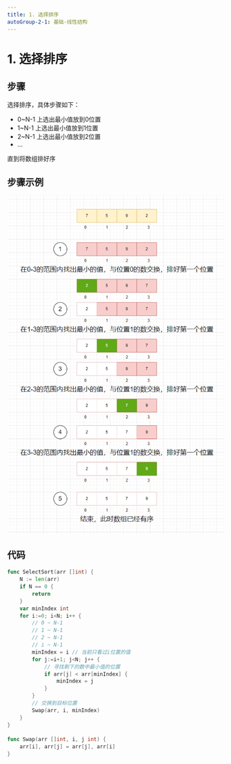 ```yaml
---
title: 1. 选择排序
autoGroup-2-1: 基础-线性结构
---
```


# 1. 选择排序

## 步骤

选择排序，具体步骤如下：

- 0~N-1 上选出最小值放到0位置
- 1~N-1 上选出最小值放到1位置 
- 2~N-1 上选出最小值放到2位置
- ...

直到将数组排好序

## 步骤示例

![](/base_line_code01_select_sort.assets/image-20230329203744415.png)


## 代码

```go
func SelectSort(arr []int) {
	N := len(arr)
	if N == 0 {
		return
	}
	var minIndex int
	for i:=0; i<N; i++ {
		// 0 ~ N-1
		// 1 ~ N-1
		// 2 ~ N-1
		// i ~ N-1
		minIndex = i // 当前只看过i位置的值
		for j:=i+1; j<N; j++ {
			// 寻找剩下的数中最小值的位置
			if arr[j] < arr[minIndex] {
				minIndex = j
			}
		}
		// 交换到目标位置
		Swap(arr, i, minIndex)
	}
}

func Swap(arr []int, i, j int) {
	arr[i], arr[j] = arr[j], arr[i]
}
```

